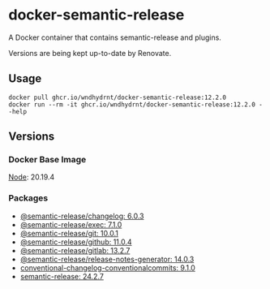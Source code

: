 # docker-semantic-release

A Docker container that contains semantic-release and plugins.

Versions are being kept up-to-date by Renovate.

## Usage

```shell
docker pull ghcr.io/wndhydrnt/docker-semantic-release:12.2.0
docker run --rm -it ghcr.io/wndhydrnt/docker-semantic-release:12.2.0 --help
```

## Versions

### Docker Base Image

[Node](https://hub.docker.com/_/node): 20.19.4

### Packages

- [@semantic-release/changelog: 6.0.3](https://www.npmjs.com/package/@semantic-release/changelog/v/6.0.3)
- [@semantic-release/exec: 7.1.0](https://www.npmjs.com/package/@semantic-release/exec/v/7.1.0)
- [@semantic-release/git: 10.0.1](https://www.npmjs.com/package/@semantic-release/git/v/10.0.1)
- [@semantic-release/github: 11.0.4](https://www.npmjs.com/package/@semantic-release/github/v/11.0.4)
- [@semantic-release/gitlab: 13.2.7](https://www.npmjs.com/package/@semantic-release/gitlab/v/13.2.7)
- [@semantic-release/release-notes-generator: 14.0.3](https://www.npmjs.com/package/@semantic-release/release-notes-generator/v/14.0.3)
- [conventional-changelog-conventionalcommits: 9.1.0](https://www.npmjs.com/package/conventional-changelog-conventionalcommits/v/9.1.0)
- [semantic-release: 24.2.7](https://www.npmjs.com/package/semantic-release/v/24.2.7)
